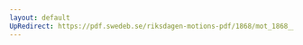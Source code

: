 ```yaml
---
layout: default
UpRedirect: https://pdf.swedeb.se/riksdagen-motions-pdf/1868/mot_1868__ak__00217.pdf
---
```

